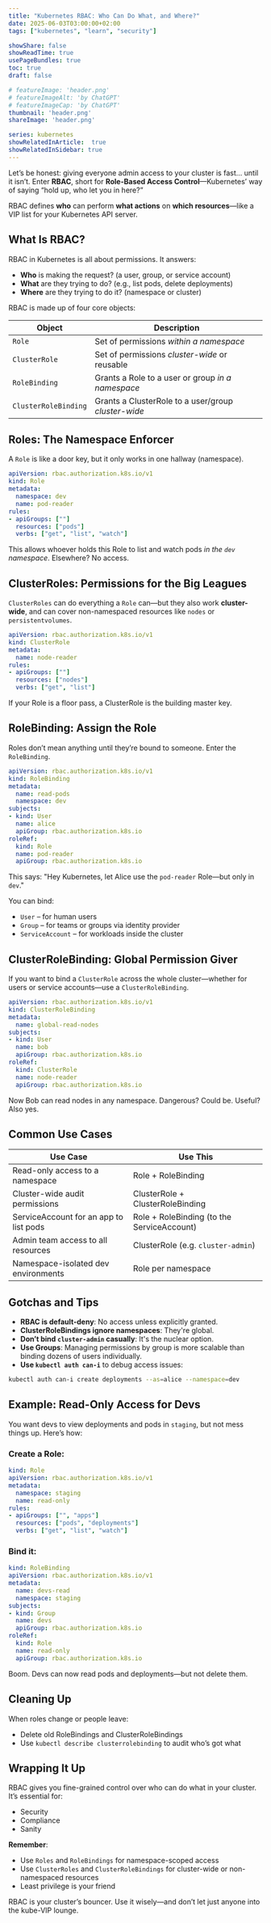 ```yaml
---
title: "Kubernetes RBAC: Who Can Do What, and Where?"
date: 2025-06-03T03:00:00+02:00
tags: ["kubernetes", "learn", "security"]

showShare: false
showReadTime: true
usePageBundles: true
toc: true
draft: false

# featureImage: 'header.png'
# featureImageAlt: 'by ChatGPT'
# featureImageCap: 'by ChatGPT'
thumbnail: 'header.png'
shareImage: 'header.png'

series: kubernetes
showRelatedInArticle:  true
showRelatedInSidebar: true
---
```


Let’s be honest: giving everyone admin access to your cluster is fast… until it isn’t. Enter **RBAC**, short for **Role-Based Access Control**—Kubernetes’ way of saying “hold up, who let you in here?”

RBAC defines **who** can perform **what actions** on **which resources**—like a VIP list for your Kubernetes API server.

## What Is RBAC?

RBAC in Kubernetes is all about permissions. It answers:

- **Who** is making the request? (a user, group, or service account)
- **What** are they trying to do? (e.g., list pods, delete deployments)
- **Where** are they trying to do it? (namespace or cluster)

RBAC is made up of four core objects:

| Object               | Description                                         |
|----------------------|-----------------------------------------------------|
| `Role`               | Set of permissions *within a namespace*             |
| `ClusterRole`        | Set of permissions *cluster-wide* or reusable       |
| `RoleBinding`        | Grants a Role to a user or group *in a namespace*   |
| `ClusterRoleBinding` | Grants a ClusterRole to a user/group *cluster-wide* |

## Roles: The Namespace Enforcer

A `Role` is like a door key, but it only works in one hallway (namespace).

```yaml
apiVersion: rbac.authorization.k8s.io/v1
kind: Role
metadata:
  namespace: dev
  name: pod-reader
rules:
- apiGroups: [""]
  resources: ["pods"]
  verbs: ["get", "list", "watch"]
```

This allows whoever holds this Role to list and watch pods *in the `dev` namespace*. Elsewhere? No access.

## ClusterRoles: Permissions for the Big Leagues

`ClusterRoles` can do everything a `Role` can—but they also work **cluster-wide**, and can cover non-namespaced resources like `nodes` or `persistentvolumes`.

```yaml
apiVersion: rbac.authorization.k8s.io/v1
kind: ClusterRole
metadata:
  name: node-reader
rules:
- apiGroups: [""]
  resources: ["nodes"]
  verbs: ["get", "list"]
```

If your Role is a floor pass, a ClusterRole is the building master key.

## RoleBinding: Assign the Role

Roles don’t mean anything until they’re bound to someone. Enter the `RoleBinding`.

```yaml
apiVersion: rbac.authorization.k8s.io/v1
kind: RoleBinding
metadata:
  name: read-pods
  namespace: dev
subjects:
- kind: User
  name: alice
  apiGroup: rbac.authorization.k8s.io
roleRef:
  kind: Role
  name: pod-reader
  apiGroup: rbac.authorization.k8s.io
```

This says: "Hey Kubernetes, let Alice use the `pod-reader` Role—but only in `dev`."

You can bind:

- `User` – for human users
- `Group` – for teams or groups via identity provider
- `ServiceAccount` – for workloads inside the cluster

## ClusterRoleBinding: Global Permission Giver

If you want to bind a `ClusterRole` across the whole cluster—whether for users or service accounts—use a `ClusterRoleBinding`.

```yaml
apiVersion: rbac.authorization.k8s.io/v1
kind: ClusterRoleBinding
metadata:
  name: global-read-nodes
subjects:
- kind: User
  name: bob
  apiGroup: rbac.authorization.k8s.io
roleRef:
  kind: ClusterRole
  name: node-reader
  apiGroup: rbac.authorization.k8s.io
```

Now Bob can read nodes in any namespace. Dangerous? Could be. Useful? Also yes.

## Common Use Cases

| Use Case                                 | Use This                                   |
|------------------------------------------|--------------------------------------------|
| Read-only access to a namespace          | Role + RoleBinding                         |
| Cluster-wide audit permissions           | ClusterRole + ClusterRoleBinding           |
| ServiceAccount for an app to list pods   | Role + RoleBinding (to the ServiceAccount) |
| Admin team access to all resources       | ClusterRole (e.g. `cluster-admin`)         |
| Namespace-isolated dev environments      | Role per namespace                         |

## Gotchas and Tips

- **RBAC is default-deny**: No access unless explicitly granted.
- **ClusterRoleBindings ignore namespaces**: They're global.
- **Don’t bind `cluster-admin` casually**: It's the nuclear option.
- **Use Groups**: Managing permissions by group is more scalable than binding dozens of users individually.
- **Use `kubectl auth can-i`** to debug access issues:

```bash
kubectl auth can-i create deployments --as=alice --namespace=dev
```

## Example: Read-Only Access for Devs

You want devs to view deployments and pods in `staging`, but not mess things up. Here’s how:

### Create a Role:

```yaml
kind: Role
apiVersion: rbac.authorization.k8s.io/v1
metadata:
  namespace: staging
  name: read-only
rules:
- apiGroups: ["", "apps"]
  resources: ["pods", "deployments"]
  verbs: ["get", "list", "watch"]
```

### Bind it:

```yaml
kind: RoleBinding
apiVersion: rbac.authorization.k8s.io/v1
metadata:
  name: devs-read
  namespace: staging
subjects:
- kind: Group
  name: devs
  apiGroup: rbac.authorization.k8s.io
roleRef:
  kind: Role
  name: read-only
  apiGroup: rbac.authorization.k8s.io
```

Boom. Devs can now read pods and deployments—but not delete them.

## Cleaning Up

When roles change or people leave:

- Delete old RoleBindings and ClusterRoleBindings
- Use `kubectl describe clusterrolebinding` to audit who’s got what

## Wrapping It Up

RBAC gives you fine-grained control over who can do what in your cluster. It’s essential for:

- Security
- Compliance
- Sanity

**Remember**:

- Use `Roles` and `RoleBindings` for namespace-scoped access
- Use `ClusterRoles` and `ClusterRoleBindings` for cluster-wide or non-namespaced resources
- Least privilege is your friend

RBAC is your cluster’s bouncer. Use it wisely—and don’t let just anyone into the kube-VIP lounge.